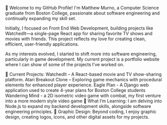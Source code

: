 👋 Welcome to my GitHub Profile!
I'm Matthew Murno, a Computer Science graduate from Boston College, passionate about software engineering and continually expanding my skill set.

Initially, I focused on Front End Web Development, building projects like WatchedIt—a single-page React app for sharing favorite TV shows and movies with friends. This project reflects my love for creating clean, efficient, user-friendly applications.

As my interests evolved, I started to shift more into software engineering, particularly in game development. My current project is a portfolio website where I can show of some of the projects I've worked on.

🔭 Current Projects:
WatchedIt – A React-based movie and TV show-sharing platform.
Atari Breakout Clone – Exploring game mechanics with procedural elements for enhanced player experience.
Eagle Plan - A Django web application used to create 4-year plans for Boston College students
Wandering Mind -  a 2D isometric video game with combat, my first venture into a more modern style video game
🧠 What I’m Learning:
I am delving into Node.js to expand my backend development skills, alongside software engineering principles.
🎨 Graphic Design:
Beyond coding, I enjoy graphic design, creating logos, icons, and other digital assets for my projects.
